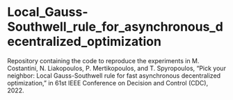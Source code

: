 # Local_Gauss-Southwell_rule_for_asynchronous_decentralized_optimization
Repository containing the code to reproduce the experiments in M. Costantini, N. Liakopoulos, P. Mertikopoulos, and T. Spyropoulos, “Pick your neighbor: Local Gauss-Southwell rule for fast asynchronous decentralized optimization,” in 61st IEEE Conference on Decision and Control (CDC), 2022.
